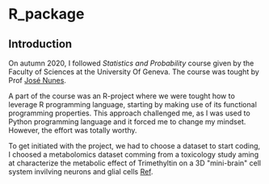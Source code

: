 # R_package

## Introduction

On autumn 2020, I followed *Statistics and Probability* course given by the Faculty of Sciences at the University Of Geneva. The course was tought by Prof [José Nunes](https://genev.unige.ch/research/people/Jose-Manuel-De-Abreu-Nunes).

A part of the course was an R-project where we were tought how to leverage R programming language, starting by making use of its functional programming properties. This approach challenged me, as I was used to Python programming language and it forced me to change my mindset. However, the effort was totally worthy.

To get initiated with the project, we had to choose a dataset to start coding, I choosed a metabolomics dataset comming from a toxicology study aming at characterize the metabolic effect of Trimethyltin on a 3D "mini-brain" cell system invilving neurons and glial cells [Ref](https://doi.org/10.3390/metabo9040079).

